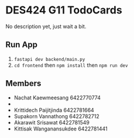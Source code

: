 # DES424 G11 TodoCards
No description yet, just wait a bit.

## Run App
1) `fastapi dev backend/main.py`
2) `cd frontend` then `npm install` then `npm run dev`

## Members
- Nachat Kaewmeesang 6422770774
- 
- Krittidech Paijitjinda 6422781664
- Supakorn Vannathong 6422782712
- Akarawit Srisawat 6422781549
- Kittisak Wanganansukdee 6422781441
